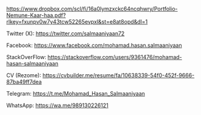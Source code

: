 https://www.dropbox.com/scl/fi/16a0lymzxckc64ncqhwry/Portfolio-Nemune-Kaar-haa.pdf?rlkey=fxunpv0w7y43tcw52265evpxl&st=e8at8opd&dl=1

Twitter (X):
https://twitter.com/salmaaniyaan72

Facebook:
https://www.facebook.com/mohamad.hasan.salmaaniyaan

StackOverFlow:
https://stackoverflow.com/users/9361476/mohamad-hasan-salmaaniyaan

CV (Rezome):
https://cvbuilder.me/resume/fa/10638339-54f0-452f-9666-87ba49ff7dea


Telegram:
https://t.me/Mohamad_Hasan_Salmaaniyaan

WhatsApp:
https://wa.me/989130226121
